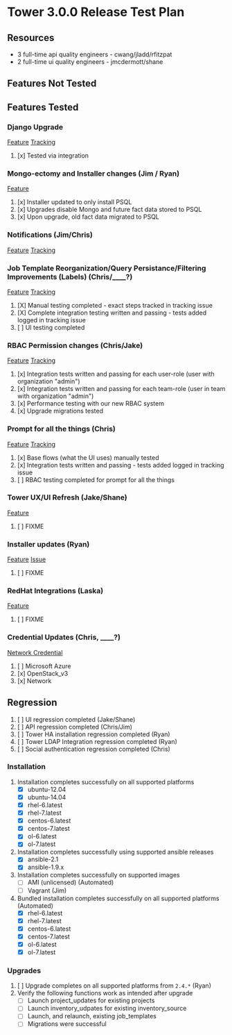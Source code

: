 # Tower 3.0.0 Release Test Plan

## Resources
* 3 full-time api quality engineers - cwang/jladd/rfitzpat
* 2 full-time ui quality engineers - jmcdermott/shane

## Features Not Tested

## Features Tested

### Django Upgrade
[Feature](https://drive.google.com/open?id=18RB73_CSFX6uSOZLmp9McHU1mVfhw5eUKNDEzJScnjA)
[Tracking](https://github.com/ansible/ansible-tower/issues/594)

1. [x] Tested via integration

### Mongo-ectomy and Installer changes (Jim / Ryan)
[Feature](https://drive.google.com/open?id=1fJeLZefxSia0-XSS0Gx_jeG5lYXUkU8V1LD9juEnlDc)

1. [x] Installer updated to only install PSQL
1. [x] Upgrades disable Mongo and future fact data stored to PSQL
1. [x] Upon upgrade, old fact data migrated to PSQL

### Notifications (Jim/Chris)
[Feature](https://drive.google.com/open?id=14qb12baMp5aYWVpxXGEKxiC_wX3ZpHe3Bf6hwUue9rI)
[Tracking](https://github.com/ansible/ansible-tower/issues/1291)
<ui ticket> 

###  Job Template Reorganization/Query Persistance/Filtering Improvements (Labels) (Chris/____?)
[Feature](https://docs.google.com/document/d/15FIaU-guKSfavK_pZ7f4k1Z9z3uXLFsYxXIFr3kzwcA/edit#heading=h.kr1zq13elnh)
[Tracking](https://github.com/ansible/ansible-tower/issues/1153)

1. [X] Manual testing completed - exact steps tracked in tracking issue
1. [X] Complete integration testing written and passing - tests added logged in tracking issue
1. [ ] UI testing completed

### RBAC Permission changes (Chris/Jake)
[Feature](https://drive.google.com/open?id=1n_hLt0vKV5ytyYtA5oj71QLKiWtKQkhVezbUvUj_npA)
[Tracking](https://github.com/ansible/ansible-tower/issues/1155)

1. [x] Integration tests written and passing for each user-role (user with organization "admin")
1. [x] Integration tests written and passing for each team-role (user in team with organization "admin")
1. [x] Performance testing with our new RBAC system
1. [x] Upgrade migrations tested

### Prompt for all the things (Chris)
[Feature](https://drive.google.com/open?id=15iSHWjgCk0oyuHX9soWtClB9dOJ4Qlxm5H8fsTqoTuo)
[Tracking](https://github.com/ansible/ansible-tower/issues/1136)

1. [x] Base flows (what the UI uses) manually tested
1. [x] Integration tests written and passing - tests added logged in tracking issue
1. [ ] RBAC testing completed for prompt for all the things
 
### Tower UX/UI Refresh (Jake/Shane)
[Feature](https://docs.google.com/document/d/1lvhjtjzKy4Ty9nusob2ZRDX5PpUC-CZ-2vLvnjQzF7k/edit)

1. [ ] FIXME

### Installer updates (Ryan)
[Feature](https://drive.google.com/open?id=1fJeLZefxSia0-XSS0Gx_jeG5lYXUkU8V1LD9juEnlDc)
[Issue](https://github.com/ansible/ansible-tower/issues/1194)

1. [ ] FIXME

### RedHat Integrations (Laska)
[Feature](https://docs.google.com/document/d/1a3_HMixPdCTxvLW8kySjyPKygP2QoYhz6iCcseyM020/edit)

1. [ ] FIXME

### Credential Updates (Chris, ____?)
[Network Credential](https://docs.google.com/document/d/1RqQboCQ3RJLjCuINwEC_AI-tkcN99G8qY91KrRgcsfQ/edit)

1. [ ] Microsoft Azure
2. [x] OpenStack_v3
3. [x] Network

## Regression
1. [ ] UI regression completed (Jake/Shane)
1. [ ] API regression completed (Chris/Jim)
1. [ ] Tower HA installation regression completed (Ryan)
1. [ ] Tower LDAP Integration regression completed (Ryan)
1. [ ] Social authentication regression completed (Chris)

### Installation
1. Installation completes successfully on all supported platforms
    * [x] ubuntu-12.04
    * [x] ubuntu-14.04
    * [x] rhel-6.latest
    * [x] rhel-7.latest
    * [x] centos-6.latest
    * [x] centos-7.latest
    * [x] ol-6.latest
    * [x] ol-7.latest
1. Installation completes successfully using supported ansible releases
    * [x] ansible-2.1
    * [x] ansible-1.9.x
1. Installation completes successfully on supported images
    * [ ] AMI (unlicensed) (Automated)
    * [ ] Vagrant (Jim)
1. Bundled installation completes successfully on all supported platforms (Automated)
    * [x] rhel-6.latest
    * [x] rhel-7.latest
    * [x] centos-6.latest
    * [x] centos-7.latest
    * [x] ol-6.latest
    * [x] ol-7.latest

### Upgrades
1. [ ] Upgrade completes on all supported platforms from `2.4.*` (Ryan)
1. Verify the following functions work as intended after upgrade
    * [ ] Launch project_updates for existing projects
    * [ ] Launch inventory_udpates for existing inventory_source
    * [ ] Launch, and relaunch, existing job_templates
    * [ ] Migrations were successful
